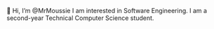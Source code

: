 👋 Hi, I’m @MrMoussie
I am interested in Software Engineering. I am a second-year Technical Computer Science student.
